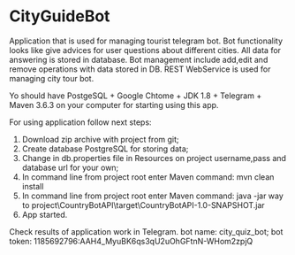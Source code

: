 # CityGuideBot
Application that is used for managing tourist telegram bot. Bot functionality looks like give advices for user questions about different cities.
All data for answering is stored in database. Bot management include add,edit and remove operations with data stored in DB.
REST WebService is used for managing city tour bot.

Yo should have PostgeSQL + Google Chtome + JDK 1.8 + Telegram + Maven 3.6.3 on your computer for starting using this app.

For using application follow next steps:
1) Download zip archive with project from git;
2) Create database PostgreSQL for storing data;
3) Change in db.properties file in Resources on project username,pass and database url for your own;
4) In command line from project root enter Maven command: mvn clean install
5) In command line from project root enter Maven command: java -jar way to project\CountryBotAPI\target\CountryBotAPI-1.0-SNAPSHOT.jar
6) App started.

Check results of application work in Telegram.
bot name: city_quiz_bot;
bot token: 1185692796:AAH4_MyuBK6qs3qU2uOhGFtnN-WHom2zpjQ
